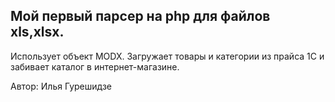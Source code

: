 Мой первый парсер на php для файлов xls,xlsx.
-----------------------------------------------------
Использует объект MODX. Загружает товары и категории из прайса 1С
и забивает каталог в интернет-магазине.

Автор: Илья Гурешидзе
